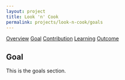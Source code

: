 ```yaml
---
layout: project
title: Look 'n' Cook
permalink: projects/look-n-cook/goals
---
```


<div class="ui five item menu">
  <a href="/projects/look-n-cook/overview" class="active item">Overview</a>
  <a href="/projects/look-n-cook/goals" class="active item">Goal</a>
  <a href="/projects/look-n-cook/contribution" class="item">Contribution</a>
  <a href="/projects/look-n-cook/learning" class="item">Learning</a>
  <a href="/projects/look-n-cook/outcome" class="active item">Outcome</a>
</div>

<h2>Goal</h2>
<p>
This is the goals section.
</p>
